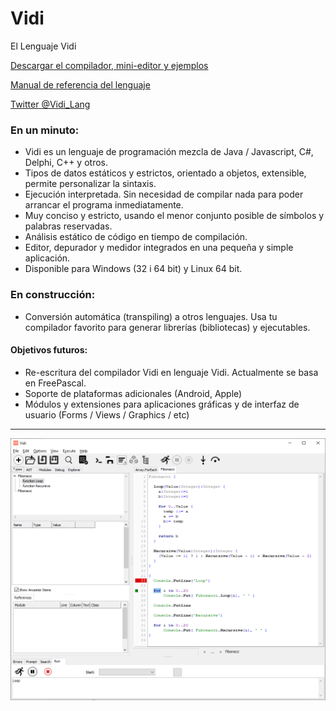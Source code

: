 ﻿# Vidi
El Lenguaje Vidi

[Descargar el compilador, mini-editor y ejemplos](https://github.com/davidberneda/Vidi/releases/tag/v0.0.14-alpha)

[Manual de referencia del lenguaje](documentation/Vidi_Language_Reference.es.md)

[Twitter @Vidi_Lang](https://twitter.com/Vidi_Lang)

### En un minuto:

* Vidi es un lenguaje de programación mezcla de Java / Javascript, C#, Delphi, C++ y otros.
* Tipos de datos estáticos y estrictos, orientado a objetos, extensible, permite personalizar la sintaxis.
* Ejecución interpretada. Sin necesidad de compilar nada para poder arrancar el programa inmediatamente.
* Muy conciso y estricto, usando el menor conjunto posible de símbolos y palabras reservadas.
* Análisis estático de código en tiempo de compilación.
* Editor, depurador y medidor integrados en una pequeña y simple aplicación.
* Disponible para Windows (32 i 64 bit) y Linux 64 bit.

### En construcción:

* Conversión automática (transpiling) a otros lenguajes. Usa tu compilador favorito para generar librerías (bibliotecas) y ejecutables.

#### Objetivos futuros:

* Re-escritura del compilador Vidi en lenguaje Vidi. Actualmente se basa en FreePascal.
* Soporte de plataformas adicionales (Android, Apple)
* Módulos y extensiones para aplicaciones gráficas y de interfaz de usuario (Forms / Views / Graphics / etc)

---

![Vidi IDE](documentation/images/fibonacci_0.0.12.png "Ejemplo Editor Vidi")

